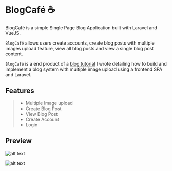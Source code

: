 # BlogCafé ☕️

BlogCafé is a simple Single Page Blog Application built with Laravel and VueJS.

`BlogCafé` allows users create accounts, create blog posts with multiple images upload feature, view all blog posts and view a single blog post content.

`BlogCafé` is a end product of a [blog tutorial](https://medium.com/@martinsOnuoha/building-a-simple-blog-with-multiple-image-upload-in-laravel-vue-5517de920796) I wrote detailing how to build and implement a blog system with multiple image upload using a frontend SPA and Laravel.

## Features

> - Multiple Image upload
> - Create Blog Post
> - View Blog Post
> - Create Account
> - Login
>

## Preview

![alt text]('https://raw.githubusercontent.com/MartinsOnuoha/BlogCafe/master/public/home.png')

![alt text]('https://raw.githubusercontent.com/MartinsOnuoha/BlogCafe/master/public/viewpost.png')
